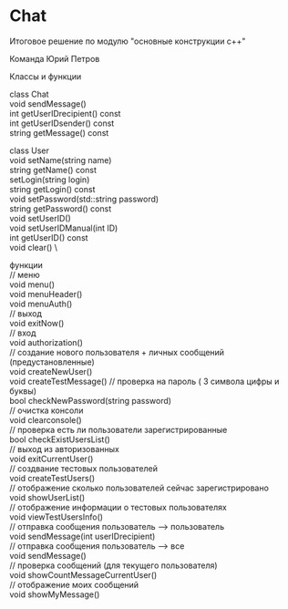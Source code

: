 # Chat
Итоговое решение по модулю "основные конструкции с++"

Команда
Юрий Петров

Классы и функции

class Chat \
void sendMessage() \
int getUserIDrecipient() const \
int getUserIDsender() const \
string getMessage() const

class User \
void setName(string name) \
string getName() const \
setLogin(string login) \
string getLogin() const \
void setPassword(std::string password) \
string getPassword() const \
void setUserID() \
void setUserIDManual(int ID) \
int getUserID() const \
void clear() \

функции \
// меню \
void menu() \
void menuHeader() \
void menuAuth() \
// выход \
void exitNow() \
// вход \
void authorization() \
// создание нового пользователя + личных сообщений (предустановленные) \
void createNewUser() \
void createTestMessage()
// проверка на пароль ( 3 символа цифры и буквы) \
bool checkNewPassword(string password) \
// очистка консоли \
void clearconsole() \
// проверка есть ли пользователи зарегистрированные \
bool checkExistUsersList() \
// выход из авторизованных \
void exitCurrentUser() \
// создвание тестовых пользователей \
void createTestUsers() \
// отображение сколько пользователей сейчас зарегистрировано \
void showUserList() \
// отображение информации о тестовых пользователях \
void viewTestUsersInfo() \
// отправка сообщения пользователь --> пользователь \
void sendMessage(int userIDrecipient) \
// отправка сообщения пользователь --> все \
void sendMessage() \
// проверка сообщений (для текущего пользователя) \
void showCountMessageCurrentUser() \
// отображение моих сообщений \
void showMyMessage()





